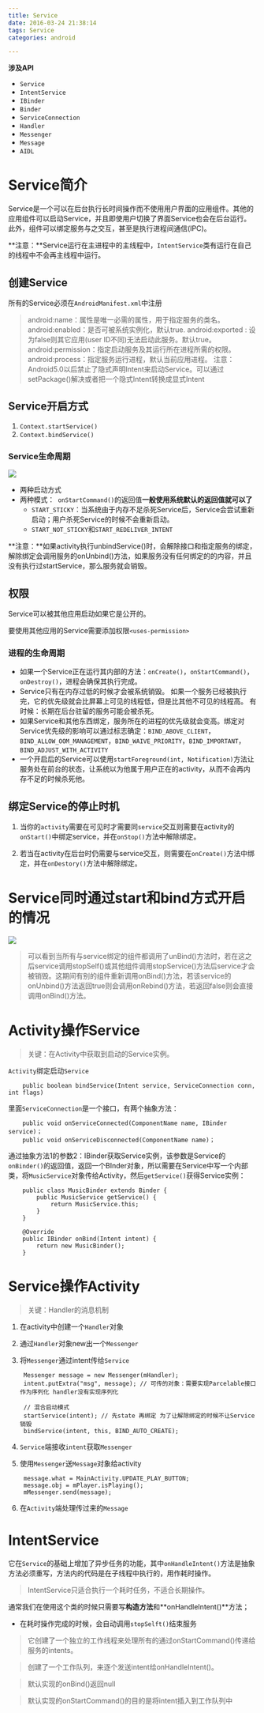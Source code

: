 ```yaml
---
title: Service
date: 2016-03-24 21:38:14
tags: Service
categories: android

---
```



**涉及API**

- `Service`
- `IntentService`
- `IBinder`
- `Binder`
- `ServiceConnection`
- `Handler`
- `Messenger`
- `Message`
- `AIDL`

# Service简介
Service是一个可以在后台执行长时间操作而不使用用户界面的应用组件。其他的应用组件可以启动Service，并且即使用户切换了界面Service也会在后台运行。此外，组件可以绑定服务与之交互，甚至是执行进程间通信(IPC)。

**注意：**Service运行在主进程中的主线程中，`IntentService`类有运行在自己的线程中不会再主线程中运行。

## 创建Service
所有的Service必须在`AndroidManifest.xml`中注册

>android:name：属性是唯一必需的属性，用于指定服务的类名。
android:enabled：是否可被系统实例化，默认true.
android:exported : 设为false则其它应用(user ID不同)无法启动此服务。默认true。
android:permission：指定启动服务及其运行所在进程所需的权限。
android:process：指定服务运行进程，默认当前应用进程。
注意：Android5.0以后禁止了隐式声明Intent来启动Service。可以通过setPackage()解决或者把一个隐式Intent转换成显式Intent

## Service开启方式
1. `Context.startService()`
2. `Context.bindService()`

### Service生命周期
![](http://i.imgur.com/pzuXMgy.png)

- 两种启动方式
- 两种模式：` onStartCommand()`的返回值**一般使用系统默认的返回值就可以了**		
	- `START_STICKY`：当系统由于内存不足杀死Service后，Service会尝试重新启动；用户杀死Service的时候不会重新启动。
	- `START_NOT_STICKY`和`START_REDELIVER_INTENT`

**注意：**如果activity执行unbindService()时，会解除接口和指定服务的绑定，解除绑定会调用服务的onUnbind()方法，如果服务没有任何绑定的的内容，并且没有执行过startService，那么服务就会销毁。


## 权限
Service可以被其他应用启动如果它是公开的。

要使用其他应用的Service需要添加权限`<uses-permission>`

### 进程的生命周期
- 如果一个Service正在运行其内部的方法：`onCreate()`，`onStartCommand()`，`onDestroy()`，进程会确保其执行完成。
- Service只有在内存过低的时候才会被系统销毁。 如果一个服务已经被执行完，它的优先级就会比屏幕上可见的线程低，但是比其他不可见的线程高。 有时候：长期在后台驻留的服务可能会被杀死。
- 如果Service和其他东西绑定，服务所在的进程的优先级就会变高。绑定对Service优先级的影响可以通过标志确定：`BIND_ABOVE_CLIENT`，`BIND_ALLOW_OOM_MANAGEMENT`，`BIND_WAIVE_PRIORITY`，`BIND_IMPORTANT`，`BIND_ADJUST_WITH_ACTIVITY`
- 一个开启后的Service可以使用`startForeground(int, Notification)`方法让服务处在前台的状态，让系统以为他属于用户正在的activity，从而不会再内存不足的时候杀死他。

## 绑定Service的停止时机
1. 当你的`activity`需要在可见时才需要同`service`交互则需要在activity的`onStart()`中绑定service，并在`onStop()`方法中解除绑定。

2. 若当在activity在后台时仍需要与service交互，则需要在`onCreate()`方法中绑定，并在`onDestory()`方法中解除绑定。

# Service同时通过start和bind方式开启的情况

![](https://img.readitlater.com/i/upload-images.jianshu.io/upload_images/1662720-88ca4b4a6030961e/QS/imageMogr2%252Fauto-orient%252Fstrip%25257CimageView2%252F2%252Fw%252F1240/EQS/RS/w704.png)

>可以看到当所有与service绑定的组件都调用了unBind()方法时，若在这之后service调用stopSelf()或其他组件调用stopService()方法后service才会被销毁。这期间有别的组件重新调用onBind()方法，若该service的onUnbind()方法返回true则会调用onRebind()方法，若返回false则会直接调用onBind()方法。


# Activity操作Service
>关键：在Activity中获取到启动的Service实例。

`Activity`绑定启动`Service`

		public boolean bindService(Intent service, ServiceConnection conn, int flags)
里面`ServiceConnection`是一个接口，有两个抽象方法：

		public void onServiceConnected(ComponentName name, IBinder service)；
		public void onServiceDisconnected(ComponentName name)；
通过抽象方法1的参数2：IBinder获取Service实例，该参数是Service的`onBinder()`的返回值，返回一个BInder对象，所以需要在Service中写一个内部类，将`MusicService`对象传给Activity，然后`getService()`获得Service实例：

		public class MusicBinder extends Binder {
			public MusicService getService() {
				return MusicService.this;
			}
		}

		@Override
		public IBinder onBind(Intent intent) {
			return new MusicBinder();
		}


# Service操作Activity
>关键：Handler的消息机制

1. 在activity中创建一个`Handler`对象
2. 通过`Handler`对象new出一个`Messenger`
3. 将`Messenger`通过intent传给`Service`

		Messenger message = new Messenger(mHandler);
        intent.putExtra("msg", message); // 可传的对象：需要实现Parcelable接口 作为序列化 handler没有实现序列化

        // 混合启动模式
        startService(intent); // 先state 再绑定 为了让解除绑定的时候不让Service销毁
        bindService(intent, this, BIND_AUTO_CREATE);
4. `Service`端接收`intent`获取`Messenger`
5. 使用`Messenger`送`Message`对象给activity

		message.what = MainActivity.UPDATE_PLAY_BUTTON;
		message.obj = mPlayer.isPlaying();
		mMessenger.send(message);

5. 在`Activity`端处理传过来的`Message`


# IntentService
它在`Service`的基础上增加了异步任务的功能，其中`onHandleIntent()`方法是抽象方法必须重写，方法内的代码是在子线程中执行的，用作耗时操作。

>IntentService只适合执行一个耗时任务，不适合长期操作。

通常我们在使用这个类的时候只需要写**构造方法**和**onHandleIntent()**方法；

- 在耗时操作完成的时候，会自动调用`stopSelft()`结束服务


>它创建了一个独立的工作线程来处理所有的通过onStartCommand()传递给服务的intents。

>创建了一个工作队列，来逐个发送intent给onHandleIntent()。

>默认实现的onBind()返回null

>默认实现的onStartCommand()的目的是将intent插入到工作队列中
